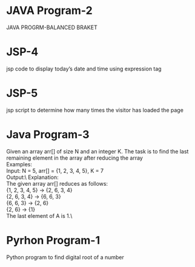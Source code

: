 # JAVA Program-2
JAVA PROGRM-BALANCED BRAKET
# JSP-4
jsp code to display today’s date and time using expression tag
# JSP-5
jsp script to determine how many times the visitor has loaded the page
# Java Program-3
Given an array arr[] of size N and an integer K. The task is to find the last remaining element in the array after reducing the array\
Examples:\
Input: N = 5, arr[] = {1, 2, 3, 4, 5}, K = 7\
Output:\ 
Explanation:\
The given array arr[] reduces as follows:\
{1, 2, 3, 4, 5} -> {2, 6, 3, 4}\
{2, 6, 3, 4} -> {6, 6, 3}\
{6, 6, 3} -> {2, 6}\
{2, 6} -> {1}\
The last element of A is 1.\
# Pyrhon Program-1
Python program to find digital root of a number
